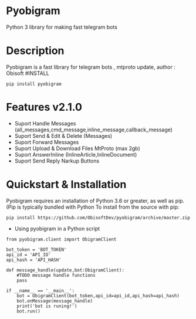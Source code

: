 # Pyobigram
Python 3 library for making fast telegram bots
# Description
Pyobigram is a fast library for telegram bots , mtproto update, author : Obisoft
#INSTALL 
```
pip install pyobigram
```
# Features v2.1.0
- Suport Handle Messages (all_messages,cmd_message,inline_message,callback_message)
- Suport Send & Edit & Delete (Messages)
- Suport Forward Messages
- Suport Upload & Download Files MtProto (max 2gb)
- Suport AnswerInline (InlineArticle,InlineDocument)
- Suport Send Reply Narkup Buttons
# Quickstart & Installation
Pyobigram requires an installation of Python 3.6 or greater, as well as pip. (Pip is typically bundled with Python 
To install from the source with pip:
```
pip install https://github.com/ObisoftDev/pyobigram/archive/master.zip
```
- Using pyobigram in a Python script
```
from pyobigram.client import ObigramClient

bot_token = 'BOT_TOKEN'
api_id = 'API_ID'
api_hash = 'API_HASH'

def message_handle(update,bot:ObigramClient):
	#TODO message handle functions
	pass

if __name__ == '__main__':
    bot = ObigramClient(bot_token,api_id=api_id,api_hash=api_hash)
    bot.onMessage(message_handle)
    print('bot is runing!')
    bot.run()
```
